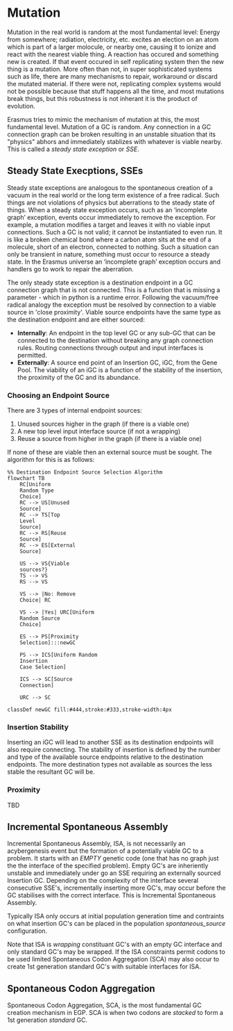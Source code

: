 # Mutation

Mutation in the real world is random at the most fundamental level: Energy from somewhere; radiation, electricity, etc. excites an election on an atom which is part of a larger molocule, or nearby one, causing it to ionize and react with the nearest viable thing. A reaction has occured and something new is created. If that event occured in self replicating system then the new thing is a mutation. More often than not, in super sophisticated systems such as life, there are many mechanisms to repair, workaround or discard the mutated material. If there were not, replicating complex systems would not be possible because that stuff happens all the time, and most mutations break things, but this robustness is not inherant it is the product of evolution.

Erasmus tries to mimic the mechanism of mutation at this, the most fundamental level. Mutation of a GC is random. Any connection in a GC connection graph can be broken resulting in an unstable situation that its "physics" abhors and immediately stablizes with whatever is viable nearby. This is called a *steady state exception* or *SSE*.

## Steady State Execptions, SSEs

Steady state exceptions are analogous to the spontaneous creation of a vacuum in the real world or the long term existence of a free radical. Such things are not violations of physics but aberrations to the steady state of things. When a steady state exception occurs, such as an ‘incomplete graph’ exception, events occur immediately to remove the exception. For example, a mutation modifies a target and leaves it with no viable input connections. Such a GC is not valid; it cannot be instantiated to even run. It is like a broken chemical bond where a carbon atom sits at the end of a molecule, short of an electron, connected to nothing. Such a situation can only be transient in nature, something must occur to resource a steady state. In the Erasmus universe an ‘incomplete graph’ exception occurs and handlers go to work to repair the aberration.

The only steady state exception is a destination endpoint in a GC connection graph that is not connected. This is a function that is missing a parameter - which in python is a runtime error. Following the vacuum/free radical analogy the exception must be resolved by connection to a viable source in 'close proximity'. Viable source endpoints have the same type as the destination endpoint and are either sourced:

- **Internally**: An endpoint in the top level GC or any sub-GC that can be connected to the destination without breaking any graph connection rules. Routing connections through output and input interfaces is permitted.
- **Externally**: A source end point of an Insertion GC, iGC, from the Gene Pool. The viability of an iGC is a function of the stability of the insertion, the proximity of the GC and its abundance.

### Choosing an Endpoint Source

There are 3 types of internal endpoint sources:

1. Unused sources higher in the graph (if there is a viable one)
2. A new top level input interface source (if not a wrapping)
3. Reuse a source from higher in the graph (if there is a viable one)

If none of these are viable then an external source must be sought. The algorithm for this is as follows:

```mermaid
%% Destination Endpoint Source Selection Algorithm
flowchart TB
    RC[Uniform
    Random Type
    Choice]
    RC --> US[Unused
    Source]
    RC --> TS[Top
    Level
    Source]
    RC --> RS[Reuse
    Source]
    RC --> ES[External
    Source]

    US --> VS{Viable
    sources?}
    TS --> VS
    RS --> VS

    VS --> |No: Remove
    Choice| RC

    VS --> |Yes| URC[Uniform
    Random Source
    Choice]

    ES --> PS[Proximity
    Selection]:::newGC

    PS --> ICS[Uniform Random
    Insertion
    Case Selection]

    ICS --> SC[Source
    Connection]

    URC --> SC

classDef newGC fill:#444,stroke:#333,stroke-width:4px
```



### Insertion Stability

Inserting an iGC will lead to another SSE as its destination endpoints will also require connecting. The stability of insertion is defined by the number and type of the available source endpoints relative to the destination endpoints. The more destination types not available as sources the less stable the resultant GC will be.

### Proximity

TBD

## Incremental Spontaneous Assembly

Incremental Spontaneous Assembly, ISA, is not necessarily an acybergenesis event but the formation of a potentially viable GC to a problem. It starts with an *EMPTY* genetic code (one that has no graph just the the interface of the specified problem). Empty GC's are inheriently unstable and immediately under go an SSE requiring an externally sourced Insertion GC. Depending on the complexity of the interface several consecutive SSE's, incrementally inserting more GC's, may occur before the GC stabilises with the correct interface. This is Incremental Spontaneous Assembly.

Typically ISA only occurs at initial population generation time and contraints on what insertion GC's can be placed in the population *spontaneous_source* configuration.

Note that ISA is *wrapping* constituant GC's with an empty GC interface and only standard GC's may be wrapped. If the ISA constraints permit codons to be used limited Spontaneous Codon Aggregation (SCA) may also occur to create 1st generation standard GC's with suitable interfaces for ISA.

## Spontaneous Codon Aggregation

Spontaneous Codon Aggregation, SCA, is the most fundamental GC creation mechanism in EGP. SCA is when two codons are *stacked* to form a 1st generation *standard* GC.


